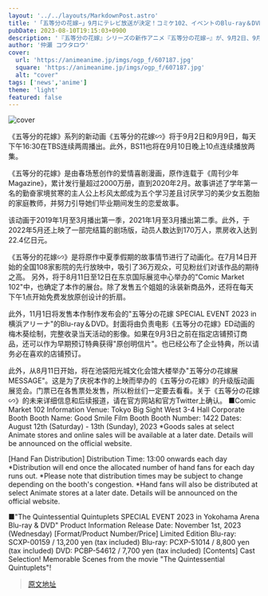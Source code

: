 ```yaml
---
layout: '../../layouts/MarkdownPost.astro'
title: '「五等分の花嫁∽」9月にテレビ放送が決定！コミケ102、イベントのBlu-ray＆DVD情報も'
pubDate: 2023-08-10T19:15:03+0900
description: '『五等分の花嫁』シリーズの新作アニメ『五等分の花嫁∽』が、9月2日、9月9日の各日16時30分よりTBSにて2週連続で放送されることが決定した。さらにBS11でも、9月10日22時より2話連続での放送が行われる。'
author: '仲瀬 コウタロウ'
cover:
  url: 'https://animeanime.jp/imgs/ogp_f/607187.jpg'
  square: 'https://animeanime.jp/imgs/ogp_f/607187.jpg'
  alt: "cover"
tags: ['news','anime']
theme: 'light'
featured: false
---
```


![cover](https://animeanime.jp/imgs/ogp_f/607187.jpg)

《五等分的花嫁》系列的新动画《五等分的花嫁∽》将于9月2日和9月9日，每天下午16:30在TBS连续两周播出。此外，BS11也将在9月10日晚上10点连续播放两集。

《五等分的花嫁》是由春场葱创作的爱情喜剧漫画，原作连载于《周刊少年Magazine》，累计发行量超过2000万册，直到2020年2月。故事讲述了学年第一名的勤奋家境贫寒的主人公上杉风太郎成为五个学习差且讨厌学习的美少女五胞胎的家庭教师，并努力引导她们毕业期间发生的恋爱故事。

该动画于2019年1月至3月播出第一季，2021年1月至3月播出第二季。此外，于2022年5月还上映了一部完结篇的剧场版，动员人数达到170万人，票房收入达到22.4亿日元。

《五等分的花嫁∽》是将原作中夏季假期的故事情节进行了动画化。在7月14日开始的全国108家影院的先行放映中，吸引了36万观众，可见粉丝们对该作品的期待之高。
另外，将于8月11日至12日在东京国际展览中心举办的"Comic Market 102"中，也确定了本作的展台。除了发售五个姐姐的泳装新商品外，还将在每天下午1点开始免费发放原创设计的折扇。

此外，11月1日将发售本作制作发布会的"五等分の花嫁 SPECIAL EVENT 2023 in 横浜アリーナ"的Blu-ray＆DVD。封面将由负责电影《五等分の花嫁》ED动画的梅木葵绘制，完整收录当天活动的影像。如果在9月3日之前在指定店铺预订商品，还可以作为早期预订特典获得"原创明信片"。也已经公布了企业特典，所以请务必在喜欢的店铺预订。

此外，从8月11日开始，将在池袋阳光城文化会馆大楼举办"五等分の花嫁展 MESSAGE"。这是为了庆祝本作的上映而举办的《五等分の花嫁》的升级版动画展览会。门票已在各售票处发售，所以粉丝们一定要去看看。关于《五等分の花嫁∽》的未来详细信息和后续报道，请在官方网站和官方Twitter上确认。
■Comic Market 102 Information
Venue: Tokyo Big Sight West 3-4 Hall Corporate Booth
Booth Name: Good Smile Film Booth
Booth Number: 1422
Dates: August 12th (Saturday) - 13th (Sunday), 2023
*Goods sales at select Animate stores and online sales will be available at a later date. Details will be announced on the official website.

[Hand Fan Distribution]
Distribution Time: 13:00 onwards each day
*Distribution will end once the allocated number of hand fans for each day runs out.
*Please note that distribution times may be subject to change depending on the booth's congestion.
*Hand fans will also be distributed at select Animate stores at a later date. Details will be announced on the official website.

■"The Quintessential Quintuplets SPECIAL EVENT 2023 in Yokohama Arena Blu-ray & DVD" Product Information
Release Date: November 1st, 2023 (Wednesday)
[Format/Product Number/Price]
Limited Edition Blu-ray: SCXP-00159 / 13,200 yen (tax included)
Blu-ray: PCXP-51014 / 8,800 yen (tax included)
DVD: PCBP-54612 / 7,700 yen (tax included)
[Contents]
Cast Selection! Memorable Scenes from the movie "The Quintessential Quintuplets"!

>[原文地址](https://animeanime.jp/article/2023/08/10/79215.html)  